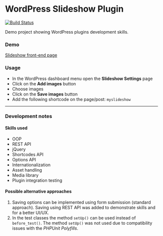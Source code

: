 # WordPress Slideshow Plugin

[![Build Status](https://app.travis-ci.com/ivanhala/wp-slideshow-plugin.svg?branch=master)](https://app.travis-ci.com/ivanhala/wp-slideshow-plugin)

Demo project showing WordPress plugins development skills.


### Demo
[Slideshow front-end page](https://staging2.webbatesting.site/sample-page/)


### Usage
* In the WordPress dashboard menu open the __Slideshow Settings__ page
* Click on the __Add images__ button
* Choose images
* Click on the  __Save images__ button
* Add the following shortcode on the page/post: `myslideshow`

---

### Development notes
#### Skills used
* OOP
* REST API
* jQuery
* Shortcodes API
* Options API
* Internationalization
* Asset handling
* Media library
* Plugin integration testing

#### Possible alternative approaches

1. Saving options can be implemented using form submission (standard approach). Saving using REST API was added to demonstrate skills and for a better UI/UX.
2. In the test classes the method `setUp()` can be used instead of  `before_test()`. The method `setUp()` was not used due to compatibility issues with the *PHPUnit Polyfills*.


